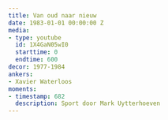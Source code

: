 ```yaml
---
title: Van oud naar nieuw
date: 1983-01-01 00:00:00 Z
media:
- type: youtube
  id: 1X4GaN05wI0
  starttime: 0
  endtime: 600
decor: 1977-1984
ankers:
- Xavier Waterloos
moments:
- timestamp: 682
  description: Sport door Mark Uytterhoeven
---
```


